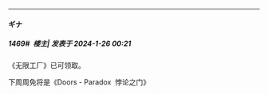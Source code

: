 
*****

####  ギナ  
##### 1469#         楼主| 发表于 2024-1-26 00:21

《无限工厂》已可领取。

下周周免将是《Doors - Paradox  悖论之门》

